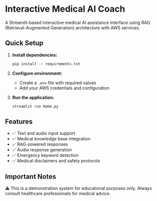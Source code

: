 # Interactive Medical AI Coach

A Streamlit-based interactive medical AI assistance interface using RAG (Retrieval-Augmented Generation) architecture with AWS services.

## Quick Setup

1. **Install dependencies:**
   ```bash
   pip install -r requirements.txt
   ```

2. **Configure environment:**
   - Create a `.env` file with required values
   - Add your AWS credentials and configuration

3. **Run the application:**
   ```bash
   streamlit run Home.py
   ```

## Features

- ✅ Text and audio input support
- ✅ Medical knowledge base integration
- ✅ RAG-powered responses
- ✅ Audio response generation
- ✅ Emergency keyword detection
- ✅ Medical disclaimers and safety protocols

## Important Notes

⚠️ This is a demonstration system for educational purposes only. Always consult healthcare professionals for medical advice.